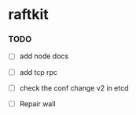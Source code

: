 # raftkit

### TODO 
- [ ] add node docs 
- [ ] add tcp rpc 
- [ ] check the conf change v2 in etcd
- [ ] Repair wall 



